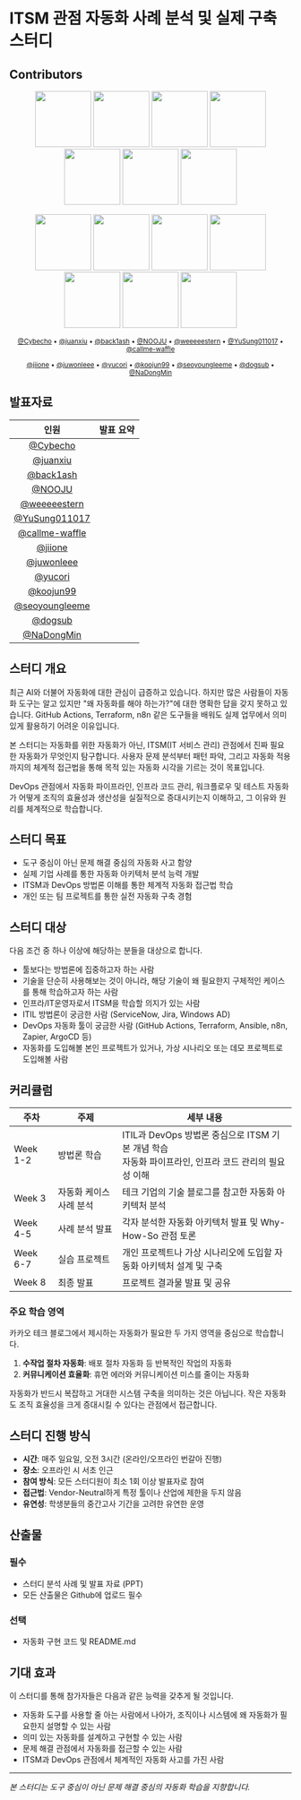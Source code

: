 # ITSM 관점 자동화 사례 분석 및 실제 구축 스터디

## Contributors

<p align="center">
  <a href="https://github.com/Cybecho"><img src="https://github.com/Cybecho.png" width="100" height="100"></a>
  <a href="https://github.com/juanxiu"><img src="https://github.com/juanxiu.png" width="100" height="100"></a>
  <a href="https://github.com/back1ash"><img src="https://github.com/back1ash.png" width="100" height="100"></a>
  <a href="https://github.com/NOOJU"><img src="https://github.com/NOOJU.png" width="100" height="100"></a>
  <a href="https://github.com/weeeeestern"><img src="https://github.com/weeeeestern.png" width="100" height="100"></a>
  <a href="https://github.com/YuSung011017"><img src="https://github.com/YuSung011017.png" width="100" height="100"></a>
  <a href="https://github.com/callme-waffle"><img src="https://github.com/callme-waffle.png" width="100" height="100"></a>
</p>

<p align="center">
  <a href="https://github.com/jiione"><img src="https://github.com/jiione.png" width="100" height="100"></a>
  <a href="https://github.com/juwonleee"><img src="https://github.com/juwonleee.png" width="100" height="100"></a>
  <a href="https://github.com/yucori"><img src="https://github.com/yucori.png" width="100" height="100"></a>
  <a href="https://github.com/koojun99"><img src="https://github.com/koojun99.png" width="100" height="100"></a>
  <a href="https://github.com/seoyoungleeme"><img src="https://github.com/seoyoungleeme.png" width="100" height="100"></a>
  <a href="https://github.com/dogsub"><img src="https://github.com/dogsub.png" width="100" height="100"></a>
  <a href="https://github.com/NaDongMin"><img src="https://github.com/NaDongMin.png" width="100" height="100"></a>
</p>

<p align="center">
  <sub>
    <a href="https://github.com/Cybecho">@Cybecho</a> •
    <a href="https://github.com/juanxiu">@juanxiu</a> •
    <a href="https://github.com/back1ash">@back1ash</a> •
    <a href="https://github.com/NOOJU">@NOOJU</a> •
    <a href="https://github.com/weeeeestern">@weeeeestern</a> •
    <a href="https://github.com/YuSung011017">@YuSung011017</a> •
    <a href="https://github.com/callme-waffle">@callme-waffle</a>
  </sub>
</p>

<p align="center">
  <sub>
    <a href="https://github.com/jiione">@jiione</a> •
    <a href="https://github.com/juwonleee">@juwonleee</a> •
    <a href="https://github.com/yucori">@yucori</a> •
    <a href="https://github.com/koojun99">@koojun99</a> •
    <a href="https://github.com/seoyoungleeme">@seoyoungleeme</a> •
    <a href="https://github.com/dogsub">@dogsub</a> •
    <a href="https://github.com/NaDongMin">@NaDongMin</a>
  </sub>
</p>


## 발표자료

| 인원 | 발표 요약 |
|:---:|---|
| [@Cybecho](https://github.com/Cybecho) |  |
| [@juanxiu](https://github.com/juanxiu) |  |
| [@back1ash](https://github.com/back1ash) |  |
| [@NOOJU](https://github.com/NOOJU) |  |
| [@weeeeestern](https://github.com/weeeeestern) |  |
| [@YuSung011017](https://github.com/YuSung011017) |  |
| [@callme-waffle](https://github.com/callme-waffle) |  |
| [@jiione](https://github.com/jiione) |  |
| [@juwonleee](https://github.com/juwonleee) |  |
| [@yucori](https://github.com/yucori) |  |
| [@koojun99](https://github.com/koojun99) |  |
| [@seoyoungleeme](https://github.com/seoyoungleeme) |  |
| [@dogsub](https://github.com/dogsub) |  |
| [@NaDongMin](https://github.com/NaDongMin) |  |


## 스터디 개요

최근 AI와 더불어 자동화에 대한 관심이 급증하고 있습니다. 하지만 많은 사람들이 자동화 도구는 알고 있지만 "왜 자동화를 해야 하는가?"에 대한 명확한 답을 갖지 못하고 있습니다. GitHub Actions, Terraform, n8n 같은 도구들을 배워도 실제 업무에서 의미 있게 활용하기 어려운 이유입니다.

본 스터디는 자동화를 위한 자동화가 아닌, ITSM(IT 서비스 관리) 관점에서 진짜 필요한 자동화가 무엇인지 탐구합니다. 사용자 문제 분석부터 패턴 파악, 그리고 자동화 적용까지의 체계적 접근법을 통해 목적 있는 자동화 시각을 기르는 것이 목표입니다.

DevOps 관점에서 자동화 파이프라인, 인프라 코드 관리, 워크플로우 및 테스트 자동화가 어떻게 조직의 효율성과 생산성을 실질적으로 증대시키는지 이해하고, 그 이유와 원리를 체계적으로 학습합니다.

## 스터디 목표

- 도구 중심이 아닌 문제 해결 중심의 자동화 사고 함양
- 실제 기업 사례를 통한 자동화 아키텍처 분석 능력 개발
- ITSM과 DevOps 방법론 이해를 통한 체계적 자동화 접근법 학습
- 개인 또는 팀 프로젝트를 통한 실전 자동화 구축 경험

## 스터디 대상

다음 조건 중 하나 이상에 해당하는 분들을 대상으로 합니다.

- 툴보다는 방법론에 집중하고자 하는 사람
- 기술을 단순히 사용해보는 것이 아니라, 해당 기술이 왜 필요한지 구체적인 케이스를 통해 학습하고자 하는 사람
- 인프라/IT운영자로서 ITSM을 학습할 의지가 있는 사람
- ITIL 방법론이 궁금한 사람 (ServiceNow, Jira, Windows AD)
- DevOps 자동화 툴이 궁금한 사람 (GitHub Actions, Terraform, Ansible, n8n, Zapier, ArgoCD 등)
- 자동화를 도입해볼 본인 프로젝트가 있거나, 가상 시나리오 또는 데모 프로젝트로 도입해볼 사람

## 커리큘럼

| 주차 | 주제 | 세부 내용 |
|------|------|-----------|
| Week 1-2 | 방법론 학습 | ITIL과 DevOps 방법론 중심으로 ITSM 기본 개념 학습<br>자동화 파이프라인, 인프라 코드 관리의 필요성 이해 |
| Week 3 | 자동화 케이스 사례 분석 | 테크 기업의 기술 블로그를 참고한 자동화 아키텍처 분석 |
| Week 4-5 | 사례 분석 발표 | 각자 분석한 자동화 아키텍처 발표 및 Why-How-So 관점 토론 |
| Week 6-7 | 실습 프로젝트 | 개인 프로젝트나 가상 시나리오에 도입할 자동화 아키텍처 설계 및 구축 |
| Week 8 | 최종 발표 | 프로젝트 결과물 발표 및 공유 |

### 주요 학습 영역

카카오 테크 블로그에서 제시하는 자동화가 필요한 두 가지 영역을 중심으로 학습합니다.

1. **수작업 절차 자동화**: 배포 절차 자동화 등 반복적인 작업의 자동화
2. **커뮤니케이션 효율화**: 휴먼 에러와 커뮤니케이션 미스를 줄이는 자동화

자동화가 반드시 복잡하고 거대한 시스템 구축을 의미하는 것은 아닙니다. 작은 자동화도 조직 효율성을 크게 증대시킬 수 있다는 관점에서 접근합니다.

## 스터디 진행 방식

- **시간**: 매주 일요일, 오전 3시간 (온라인/오프라인 번갈아 진행)
- **장소**: 오프라인 시 서초 인근
- **참여 방식**: 모든 스터디원이 최소 1회 이상 발표자로 참여
- **접근법**: Vendor-Neutral하게 특정 툴이나 산업에 제한을 두지 않음
- **유연성**: 학생분들의 중간고사 기간을 고려한 유연한 운영

## 산출물

### 필수
- 스터디 분석 사례 및 발표 자료 (PPT)
- 모든 산출물은 Github에 업로드 필수

### 선택
- 자동화 구현 코드 및 README.md


## 기대 효과

이 스터디를 통해 참가자들은 다음과 같은 능력을 갖추게 될 것입니다.

- 자동화 도구를 사용할 줄 아는 사람에서 나아가, 조직이나 시스템에 왜 자동화가 필요한지 설명할 수 있는 사람
- 의미 있는 자동화를 설계하고 구현할 수 있는 사람
- 문제 해결 관점에서 자동화를 접근할 수 있는 사람
- ITSM과 DevOps 관점에서 체계적인 자동화 사고를 가진 사람

---

*본 스터디는 도구 중심이 아닌 문제 해결 중심의 자동화 학습을 지향합니다.*